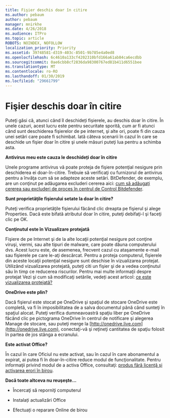 ```yaml
---
title: Fişier deschis doar în citire
ms.author: pebaum
author: pebaum
manager: mnirkhe
ms.date: 4/26/2018
ms.audience: ITPro
ms.topic: article
ROBOTS: NOINDEX, NOFOLLOW
localization_priority: Priority
ms.assetid: 39748581-d319-403c-8501-9b785e4a0ed8
ms.openlocfilehash: 6c4610a133cf4202310bfd166a61ab84ca6ecdbb
ms.sourcegitcommit: 0ae6cbb8cf2836da98300767ed81b411d6551bee
ms.translationtype: MT
ms.contentlocale: ro-RO
ms.lasthandoff: 01/30/2019
ms.locfileid: "29661799"
---
```

# <a name="file-open-read-only"></a>Fişier deschis doar în citire

Puteţi găsi că, atunci când îl deschideți fișierele, au deschis doar în citire. În unele cazuri, acest lucru este pentru securitate sporită, cum ar fi atunci când sunt deschiderea fişierelor de pe internet, şi alte ori, poate fi din cauza unei setări care poate fi schimbat. Iată câteva scenarii în cazul în care se deschide un fişier doar în citire şi unele măsuri puteţi lua pentru a schimba asta.
  
 **Antivirus meu este cauza le deschideți doar în citire**
  
Unele programe antivirus vă poate proteja de fişiere potenţial nesigure prin deschiderea ei doar-în-citire. Trebuie să verificaţi cu furnizorul de antivirus pentru a învăţa cum să se adapteze aceste setări. BitDefender, de exemplu, are un conţinut pe adăugarea excluderi cererea aici: [cum să adăugaţi cererea sau excluderi de proces în centrul de Control Bitdefender](https://www.bitdefender.com/support/how-to-add-application-or-process-exclusions-in-bitdefender-control-center-1119.mdl).
  
 **Sunt proprietăţile fişierului setate la doar în citire?**
  
Puteţi verifica proprietăţile fişierului făcând clic dreapta pe fişierul şi alege Properties. Dacă este bifată atributul doar în citire, puteţi debifaţi-l şi faceţi clic pe OK.
  
 **Conţinutul este în Vizualizare protejată**
  
Fişiere de pe Internet şi de la alte locaţii potenţial nesigure pot conţine viruşi, viermi, sau alte tipuri de malware, care poate dăuna computerului dvs. Acest lucru este, de asemenea, frecvent cazul cu ataşamente e-mail sau fişierele pe care le-aţi descărcat. Pentru a proteja computerul, fişierele din aceste locaţii potenţial nesigure sunt deschise în vizualizarea protejat. Utilizând vizualizarea protejată, puteţi citi un fişier şi de a vedea conţinutul său în timp ce reducerea riscurilor. Pentru mai multe informaţii despre protejat Vezi şi cum să modificaţi setările, vedeți acest articol: [ce este vizualizarea protejată?](https://support.office.com/article/d6f09ac7-e6b9-4495-8e43-2bbcdbcb6653)
  
 **OneDrive este plin?**
  
Dacă fişierul este stocat pe OneDrive şi spaţiul de stocare OneDrive este completă, va fi în imposibilitatea de a salva documentul până când sunteţi în spaţiul alocat. Puteţi verifica dumneavoastră spaţiu liber pe OneDrive făcând clic pe pictograma OneDrive în centrul de notificare şi alegerea Manage de stocare, sau puteţi merge la [http://onedrive.live.com](http://onedrive.live.com), conectaţi-vă şi reţineţi cantitatea de spaţiu folosit în partea de jos stânga a ecranului.
  
 **Este activat Office?**
  
În cazul în care Oficiul nu este activat, sau în cazul în care abonamentul a expirat, ai putea fi în doar-în-citire reduce modul de funcţionalitate. Pentru informaţii privind modul de a activa Office, consultaţi: [produs fără licenţă şi activarea erori în birou](https://support.office.com/article/0d23d3c0-c19c-4b2f-9845-5344fedc4380).
  
 **Dacă toate altceva nu reuşeşte...**
  
- Încercaţi să reporniţi computerul
    
- Instalați actualizări Office
    
- Efectuați o reparare Online de birou
    

